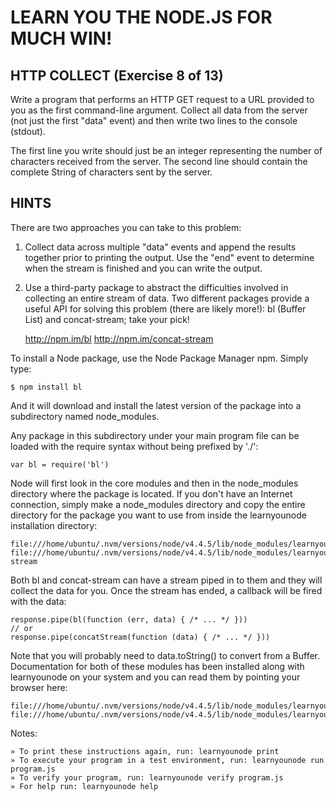 # LEARN YOU THE NODE.JS FOR MUCH WIN!

## HTTP COLLECT (Exercise 8 of 13)

Write a program that performs an HTTP GET request to a URL provided to you as the first command-line argument. Collect all data from the server (not just the first "data" event) and then write two lines to the console (stdout).

The first line you write should just be an integer representing the number of characters received from the server. The second line should contain the complete String of characters sent by the server. 

## HINTS

There are two approaches you can take to this problem:

1) Collect data across multiple "data" events and append the results together prior to printing the output. Use the "end" event to determine when the stream is finished and you can write the output.

2) Use a third-party package to abstract the difficulties involved in collecting an entire stream of data. Two different packages provide a useful API for solving this problem (there are likely more!): bl (Buffer List) and concat-stream; take your pick!

	<http://npm.im/bl> <http://npm.im/concat-stream>

To install a Node package, use the Node Package Manager npm. Simply type:

	$ npm install bl 

And it will download and install the latest version of the package into a subdirectory named node_modules. 

Any package in this subdirectory under your main program file can be loaded with the require syntax without being prefixed by './':

	var bl = require('bl')

Node will first look in the core modules and then in the node_modules directory where the package is located. If you don't have an Internet connection, simply make a node_modules directory and copy the entire directory for the package you want to use from inside the learnyounode installation directory:

	file:///home/ubuntu/.nvm/versions/node/v4.4.5/lib/node_modules/learnyounode/node_modules/bl
	file:///home/ubuntu/.nvm/versions/node/v4.4.5/lib/node_modules/learnyounode/node_modules/concat-stream

Both bl and concat-stream can have a stream piped in to them and they will collect the data for you. Once the stream has ended, a callback will be fired with the data:

	response.pipe(bl(function (err, data) { /* ... */ }))
	// or
	response.pipe(concatStream(function (data) { /* ... */ }))

Note that you will probably need to data.toString() to convert from a Buffer. Documentation for both of these modules has been installed along with learnyounode on your system and you can read them by pointing your browser here:

	file:///home/ubuntu/.nvm/versions/node/v4.4.5/lib/node_modules/learnyounode/docs/bl.html
	file:///home/ubuntu/.nvm/versions/node/v4.4.5/lib/node_modules/learnyounode/docs/concatstream.html

Notes:

	» To print these instructions again, run: learnyounode print
	» To execute your program in a test environment, run: learnyounode run program.js
	» To verify your program, run: learnyounode verify program.js
	» For help run: learnyounode help
